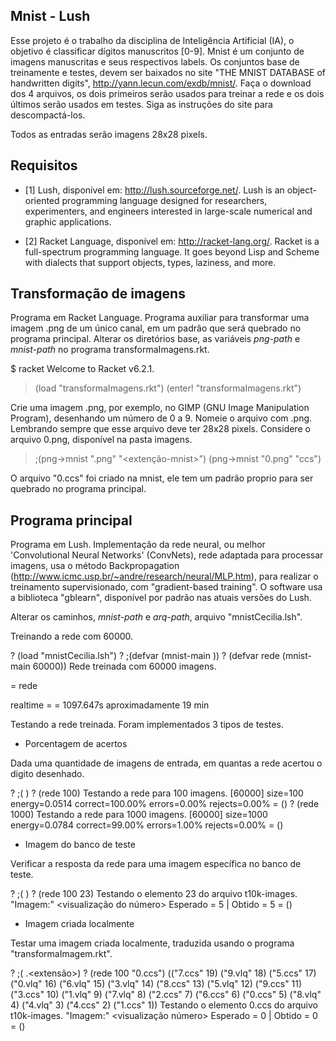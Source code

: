 Mnist - Lush
------------

Esse projeto é o trabalho da disciplina de Inteligência Artificial (IA), o objetivo é classificar dígitos manuscritos [0-9]. Mnist é um conjunto de imagens manuscritas e seus respectivos labels. Os conjuntos base de treinamente e testes, devem ser baixados no site "THE MNIST DATABASE of handwritten digits", http://yann.lecun.com/exdb/mnist/. Faça o download dos 4 arquivos, os dois primeiros serão usados para treinar a rede e os dois últimos serão usados em testes. Siga as instruções do site para descompactá-los.
  
Todos as entradas serão imagens 28x28 pixels.

Requisitos
---------

  - [1] Lush, disponível em: http://lush.sourceforge.net/. Lush is an object-oriented programming language designed for researchers, experimenters, and engineers interested in large-scale numerical and graphic applications.
  
  - [2] Racket Language, disponível em: http://racket-lang.org/. Racket is a full-spectrum programming language. It goes beyond Lisp and Scheme with dialects that support objects, types, laziness, and more. 
  
Transformação de imagens
------------------------

Programa em Racket Language. Programa auxiliar para transformar uma imagem .png de um único canal, em um padrão que será quebrado no programa principal. Alterar os diretórios base, as variáveis *png-path* e *mnist-path* no programa transformaImagens.rkt.
  
  $ racket 
  Welcome to Racket v6.2.1.
  > (load "transformaImagens.rkt")
  > (enter! "transformaImagens.rkt")
  
Crie uma imagem .png, por exemplo, no GIMP (GNU Image Manipulation Program), desenhando um número de 0 a 9. Nomeie o arquivo com <digito-desenhado>.png. Lembrando sempre que esse arquivo deve ter 28x28 pixels. Considere o arquivo 0.png, disponível na pasta imagens.
  
  > ;(png->mnist "<digito>.png" "<extenção-mnist>")
  > (png->mnist "0.png" "ccs")
  
O arquivo "0.ccs" foi criado na mnist, ele tem um padrão proprio para ser quebrado no programa principal.
  
Programa principal
------------------
  
Programa em Lush. Implementação da rede neural, ou melhor 'Convolutional Neural Networks' (ConvNets), rede adaptada para processar imagens, usa o método Backpropagation (http://www.icmc.usp.br/~andre/research/neural/MLP.htm), para realizar o treinamento supervisionado, com "gradient-based training". O software usa a biblioteca "gblearn", disponível por padrão nas atuais versões do Lush.
    
Alterar os caminhos, *mnist-path* e *arq-path*, arquivo "mnistCecilia.lsh".
    
Treinando a rede com 60000.

  ? (load "mnistCecilia.lsh")
  ? ;(defvar <nome-rede> (mnist-main <qtdd-imagens-treinar>))
  ? (defvar rede (mnist-main 60000))
  Rede treinada com 60000 imagens.
  
  = rede
    
  realtime = = 1097.647s aproximadamente 19 min
  
Testando a rede treinada. Foram implementados 3 tipos de testes.

* Porcentagem de acertos

Dada uma quantidade de imagens de entrada, em quantas a rede acertou o digito desenhado.

   ? ;(<nome-rede> <qtdd-imagens-teste>)
   ? (rede 100)
     Testando a rede para 100 imagens.
     [60000]  size=100  energy=0.0514  correct=100.00%  errors=0.00%  rejects=0.00%
     = ()
   ? (rede 1000)
     Testando a rede para 1000 imagens.
     [60000]  size=1000  energy=0.0784  correct=99.00%  errors=1.00%  rejects=0.00%
     = ()
 
* Imagem do banco de teste

Verificar a resposta da rede para uma imagem específica no banco de teste.
   
   ? ;(<nome-rede> <qtdd-imagens-teste> <imagem-desejada>)
   ? (rede 100 23)
     Testando o elemento 23 do arquivo t10k-images.
    "Imagem:"
    <visualização do número>
    Esperado = 5   |   Obtido = 5 
    = ()

* Imagem criada localmente

Testar uma imagem criada localmente, traduzida usando o programa "transformaImagem.rkt".
    
   ? ;(<nome-rede> <qtdd-imagens-teste> <digito>.<extensão>)
   ? (rede 100 "0.ccs")
     (("7.ccs" 19) ("9.vlq" 18) ("5.ccs" 17) ("0.vlq" 16) ("6.vlq" 15) ("3.vlq" 14) ("8.ccs" 13) ("5.vlq" 12) ("9.ccs" 11) ("3.ccs" 10) ("1.vlq" 9) ("7.vlq" 8) ("2.ccs" 7) ("6.ccs" 6) ("0.ccs" 5) ("8.vlq" 4) ("4.vlq" 3) ("4.ccs" 2) ("1.ccs" 1))
     Testando o elemento 0.ccs do arquivo t10k-images.
    "Imagem:"
    <visualização número>
    Esperado = 0   |   Obtido = 0 
    = ()
